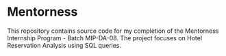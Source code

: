 # Mentorness
This repository contains source code for my completion of the Mentorness Internship Program - Batch MIP-DA-08. The project focuses on Hotel Reservation Analysis using SQL queries.
